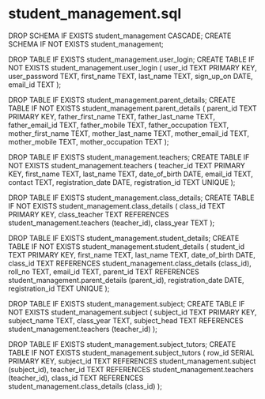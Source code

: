 # student_management.sql
DROP SCHEMA IF EXISTS student_management CASCADE;
CREATE SCHEMA IF NOT EXISTS student_management;

DROP TABLE IF EXISTS student_management.user_login;
CREATE TABLE IF NOT EXISTS student_management.user_login (
	user_id TEXT PRIMARY KEY,
    user_password TEXT,
    first_name TEXT,
	last_name TEXT,
	sign_up_on DATE,
	email_id TEXT
);

DROP TABLE IF EXISTS student_management.parent_details;
CREATE TABLE IF NOT EXISTS student_management.parent_details (
	parent_id TEXT PRIMARY KEY,
    father_first_name TEXT,
	father_last_name TEXT,
	father_email_id TEXT,
	father_mobile TEXT,
	father_occupation TEXT,
	mother_first_name TEXT,
	mother_last_name TEXT,
	mother_email_id TEXT,
	mother_mobile TEXT,
	mother_occupation TEXT
);

DROP TABLE IF EXISTS student_management.teachers;
CREATE TABLE IF NOT EXISTS student_management.teachers (
	teacher_id TEXT PRIMARY KEY,
    first_name TEXT,
	last_name TEXT,
	date_of_birth DATE,
	email_id TEXT,
	contact TEXT,
	registration_date DATE,
	registration_id TEXT UNIQUE
);

DROP TABLE IF EXISTS student_management.class_details;
CREATE TABLE IF NOT EXISTS student_management.class_details (
	class_id TEXT PRIMARY KEY,
    class_teacher TEXT REFERENCES student_management.teachers (teacher_id),
	class_year TEXT
);

DROP TABLE IF EXISTS student_management.student_details;
CREATE TABLE IF NOT EXISTS student_management.student_details (
	student_id TEXT PRIMARY KEY,
    first_name TEXT,
	last_name TEXT,
	date_of_birth DATE,
	class_id TEXT REFERENCES student_management.class_details (class_id),
	roll_no TEXT,
	email_id TEXT,
	parent_id TEXT REFERENCES student_management.parent_details (parent_id),
	registration_date DATE,
	registration_id TEXT UNIQUE
);

DROP TABLE IF EXISTS student_management.subject;
CREATE TABLE IF NOT EXISTS student_management.subject (
	subject_id TEXT PRIMARY KEY,
    subject_name TEXT,
	class_year TEXT,
	subject_head TEXT REFERENCES student_management.teachers (teacher_id)
);

DROP TABLE IF EXISTS student_management.subject_tutors;
CREATE TABLE IF NOT EXISTS student_management.subject_tutors (
	row_id SERIAL PRIMARY KEY,
    subject_id TEXT REFERENCES student_management.subject (subject_id),
	teacher_id TEXT REFERENCES student_management.teachers (teacher_id),
	class_id TEXT REFERENCES student_management.class_details (class_id)
);
